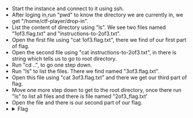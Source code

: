 - Start the instance and connect to it using ssh.
- After loging in,run "pwd" to know the directory we are currently in, we get "/home/ctf-player/drop-in".
- List the content of directory using "ls". We see two files named "1of3.flag.txt" and "instructions-to-2of3.txt".
- Open the first file using "cat 1of3.flag.txt", there we find of our first part of flag.
- Open the second file using "cat instructions-to-2of3.txt", in there is string which tells us to go to root directory.
- Run "cd ..", to go one step down.
- Run "ls" to list the files. There we find named "3of3.flag.txt".
- Open this file using "cat 3of3.flag.txt" and there we get our third part of flag.
- Move one more step down to get to the root directory, once there run "ls" to list all files and there is file named "2of3_flag.txt'
- Open the file and there is our second part of our flag.
- <details> 
  <summary>Flag</summary>
   picoCTF{xxsh_0ut_0f_\/\/4t3r_1118a9a4}
  </details>
